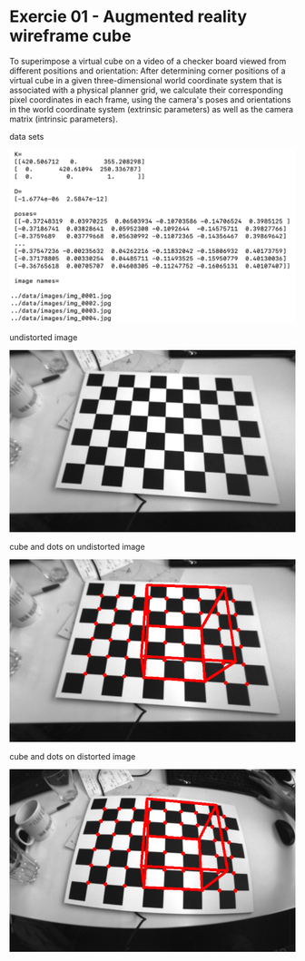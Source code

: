 # Exercie 01 - Augmented reality wireframe cube

To superimpose a virtual cube on a video of a checker board viewed from different positions and orientation: 
After determining corner positions of a virtual cube in a given three-dimensional world coordinate system that is associated with a physical planner grid, 
we calculate their corresponding pixel coordinates in each frame, using the camera's poses and orientations in the world coordinate system (extrinsic parameters) as well as the camera matrix (intrinsic parameters).

data sets 

<img src="https://github.com/teruyuki-yamasaki/VAMR/blob/main/exercise01/results/dataset.png"/>

undistorted image

<img src="https://github.com/teruyuki-yamasaki/VAMR/blob/main/exercise01/results/undistorted.png"/>

cube and dots on undistorted image 

<img src="https://github.com/teruyuki-yamasaki/VAMR/blob/main/exercise01/results/cube_dots_undistorted.png"/>

cube and dots on distorted image 


<img src="https://github.com/teruyuki-yamasaki/VAMR/blob/main/exercise01/results/cube_dots_distorted.png"/>
